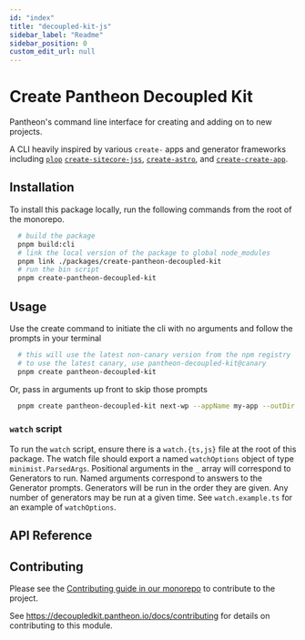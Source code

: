 ```yaml
---
id: "index"
title: "decoupled-kit-js"
sidebar_label: "Readme"
sidebar_position: 0
custom_edit_url: null
---
```


# Create Pantheon Decoupled Kit

Pantheon's command line interface for creating and adding on to new projects.

A CLI heavily inspired by various `create-` apps and generator frameworks
including [`plop`](https://github.com/plopjs/plop)
[`create-sitecore-jss`](https://github.com/Sitecore/jss/tree/dev/packages/create-sitecore-jss),
[`create-astro`](https://github.com/withastro/astro/tree/main/packages/create-astro),
and [`create-create-app`](https://github.com/uetchy/create-create-app).

## Installation

To install this package locally, run the following commands from the root of the
monorepo.

```bash
  # build the package
  pnpm build:cli
  # link the local version of the package to global node_modules
  pnpm link ./packages/create-pantheon-decoupled-kit
  # run the bin script
  pnpm create-pantheon-decoupled-kit
```

## Usage

Use the create command to initiate the cli with no arguments and follow the
prompts in your terminal

```bash
  # this will use the latest non-canary version from the npm registry
  # to use the latest canary, use pantheon-decoupled-kit@canary
  pnpm create pantheon-decoupled-kit
```

Or, pass in arguments up front to skip those prompts

```bash
  pnpm create pantheon-decoupled-kit next-wp --appName my-app --outDir ./my-app-dir --force
```

### `watch` script

To run the `watch` script, ensure there is a `watch.{ts,js}` file at the root of
this package. The watch file should export a named `watchOptions` object of type
`minimist.ParsedArgs`. Positional arguments in the `_` array will correspond to
Generators to run. Named arguments correspond to answers to the Generator
prompts. Generators will be run in the order they are given. Any number of
generators may be run at a given time. See `watch.example.ts` for an example of
`watchOptions`.

<!-- TODO: Link to the doc on decoupledkit.pantheon.io for the create-app usage -->

## API Reference

<!-- TODO: link to API reference -->

## Contributing

Please see the
[Contributing guide in our monorepo](https://github.com/pantheon-systems/decoupled-kit-js/blob/canary/CONTRIBUTING.md)
to contribute to the project.

<!-- TODO: Write details for contributing to this package -->

See https://decoupledkit.pantheon.io/docs/contributing for details on
contributing to this module.
